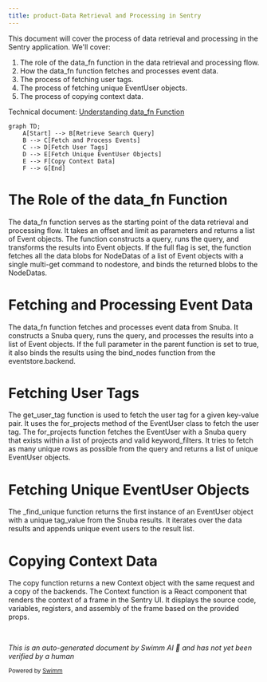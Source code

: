 ```yaml
---
title: product-Data Retrieval and Processing in Sentry
---
```

This document will cover the process of data retrieval and processing in the Sentry application. We'll cover:

1. The role of the data_fn function in the data retrieval and processing flow.
2. How the data_fn function fetches and processes event data.
3. The process of fetching user tags.
4. The process of fetching unique EventUser objects.
5. The process of copying context data.

Technical document: <SwmLink doc-title="Understanding data_fn Function">[Understanding data_fn Function](/.swm/understanding-data_fn-function.ej5pi70t.sw.md)</SwmLink>

```mermaid
graph TD;
    A[Start] --> B[Retrieve Search Query]
    B --> C[Fetch and Process Events]
    C --> D[Fetch User Tags]
    D --> E[Fetch Unique EventUser Objects]
    E --> F[Copy Context Data]
    F --> G[End]
```

# The Role of the data_fn Function

The data_fn function serves as the starting point of the data retrieval and processing flow. It takes an offset and limit as parameters and returns a list of Event objects. The function constructs a query, runs the query, and transforms the results into Event objects. If the full flag is set, the function fetches all the data blobs for NodeDatas of a list of Event objects with a single multi-get command to nodestore, and binds the returned blobs to the NodeDatas.

# Fetching and Processing Event Data

The data_fn function fetches and processes event data from Snuba. It constructs a Snuba query, runs the query, and processes the results into a list of Event objects. If the full parameter in the parent function is set to true, it also binds the results using the bind_nodes function from the eventstore.backend.

# Fetching User Tags

The get_user_tag function is used to fetch the user tag for a given key-value pair. It uses the for_projects method of the EventUser class to fetch the user tag. The for_projects function fetches the EventUser with a Snuba query that exists within a list of projects and valid keyword_filters. It tries to fetch as many unique rows as possible from the query and returns a list of unique EventUser objects.

# Fetching Unique EventUser Objects

The \_find_unique function returns the first instance of an EventUser object with a unique tag_value from the Snuba results. It iterates over the data results and appends unique event users to the result list.

# Copying Context Data

The copy function returns a new Context object with the same request and a copy of the backends. The Context function is a React component that renders the context of a frame in the Sentry UI. It displays the source code, variables, registers, and assembly of the frame based on the provided props.

&nbsp;

*This is an auto-generated document by Swimm AI 🌊 and has not yet been verified by a human*

<SwmMeta version="3.0.0" repo-id="Z2l0aHViJTNBJTNBc2VudHJ5LWRlbW8lM0ElM0FTd2ltbS1EZW1v" repo-name="sentry-demo" doc-type="product-flows"><sup>Powered by [Swimm](/)</sup></SwmMeta>
